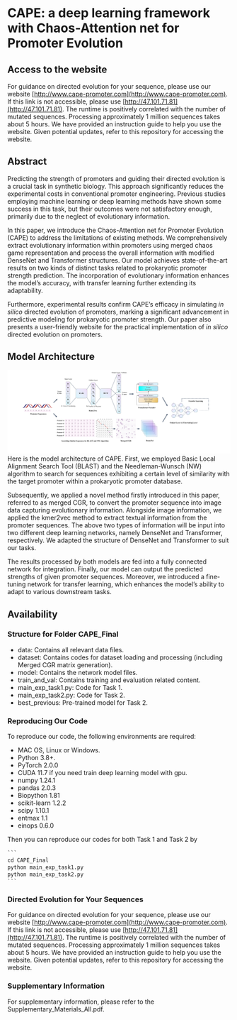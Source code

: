 # CAPE: a deep learning framework with Chaos-Attention net for Promoter Evolution

## Access to the website
For guidance on directed evolution for your sequence, please use our website [http://www.cape-promoter.com](http://www.cape-promoter.com). If this link is not accessible, please use [http://47.101.71.81](http://47.101.71.81). The runtime is positively correlated with the number of mutated sequences. Processing approximately 1 million sequences takes about 5 hours. We have provided an instruction guide to help you use the website. Given potential updates, refer to this repository for accessing the website. 


## Abstract
Predicting the strength of promoters and guiding their directed evolution is a crucial task in synthetic biology. This approach significantly reduces the experimental costs in conventional promoter engineering. Previous studies employing machine learning or deep learning methods have shown some success in this task, but their outcomes were not satisfactory enough, primarily due to the neglect of evolutionary information. 

In this paper, we introduce the Chaos-Attention net for Promoter Evolution (CAPE) to address the limitations of existing methods. We comprehensively extract evolutionary information within promoters using merged chaos game representation and process the overall information with modified DenseNet and Transformer structures. Our model achieves state-of-the-art results on two kinds of distinct tasks related to prokaryotic promoter strength prediction. The incorporation of evolutionary information enhances the model’s accuracy, with transfer learning further extending its adaptability. 

Furthermore, experimental results confirm CAPE’s efficacy in simulating _in silico_ directed evolution of promoters, marking a significant advancement in predictive modeling for prokaryotic promoter strength. Our paper also presents a user-friendly website for the practical implementation of _in silico_ directed evolution on promoters.

## Model Architecture
![The Model Architecture of CAPE](https://github.com/BobYHY/CAPE/blob/main/Figure1.png)
Here is the model architecture of CAPE. First, we employed Basic Local Alignment Search Tool (BLAST) and the Needleman-Wunsch (NW) algorithm to search for sequences exhibiting a certain level of similarity with the target promoter within a prokaryotic promoter database. 

Subsequently, we applied a novel method firstly introduced in this paper, referred to as merged CGR, to convert the promoter sequence into image data capturing evolutionary information. Alongside image information, we applied the kmer2vec method to extract textual information from the promoter sequences. The above two types of information will be input into two different deep learning networks, namely DenseNet and Transformer, respectively. We adapted the structure of DenseNet and Transformer to suit our tasks. 

The results processed by both models are fed into a fully connected network for integration. Finally, our model can output the predicted strengths of given promoter sequences. Moreover, we introduced a fine-tuning network for transfer learning, which enhances the model’s ability to adapt to various downstream tasks.

## Availability

### Structure for Folder CAPE_Final
- data: Contains all relevant data files.
- dataset: Contains codes for dataset loading and processing (including Merged CGR matrix generation).
- model: Contains the network model files.
- train_and_val: Contains training and evaluation related content.
- main_exp_task1.py: Code for Task 1.
- main_exp_task2.py: Code for Task 2.
- best_previous: Pre-trained model for Task 2.

### Reproducing Our Code
To reproduce our code, the following environments are required:
- MAC OS, Linux or Windows.
- Python 3.8+.
- PyTorch 2.0.0
- CUDA 11.7  if you need train deep learning model with gpu.
- numpy 1.24.1
- pandas 2.0.3
- Biopython 1.81
- scikit-learn 1.2.2
- scipy 1.10.1
- entmax 1.1
- einops 0.6.0

Then you can reproduce our codes for both Task 1 and Task 2 by

    ```
    cd CAPE_Final
    python main_exp_task1.py
    python main_exp_task2.py
    ```

### Directed Evolution for Your Sequences
For guidance on directed evolution for your sequence, please use our website [http://www.cape-promoter.com](http://www.cape-promoter.com). If this link is not accessible, please use [http://47.101.71.81](http://47.101.71.81). The runtime is positively correlated with the number of mutated sequences. Processing approximately 1 million sequences takes about 5 hours. We have provided an instruction guide to help you use the website. Given potential updates, refer to this repository for accessing the website. 

### Supplementary Information
For supplementary information, please refer to the Supplementary_Materials_All.pdf.
